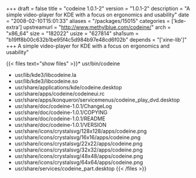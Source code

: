 +++
draft = false
title = "codeine 1.0.1-2"
version = "1.0.1-2"
description = "A simple video-player for KDE with a focus on ergonomics and usability"
date = "2008-02-10T15:01:33"
aliases = "/packages/15015"
categories = ['kde-extra']
upstreamurl = "http://www.methylblue.com/codeine/"
arch = "x86_64"
size = "182022"
usize = "627814"
sha1sum = "b19ff8b00c632b1be95f4c5d984b97e48cd6f02b"
depends = "['xine-lib']"
+++
A simple video-player for KDE with a focus on ergonomics and usability"

{{< files text="show files" >}}* usr/bin/codeine
* usr/lib/kde3/libcodeine.la
* usr/lib/kde3/libcodeine.so
* usr/share/applications/kde/codeine.desktop
* usr/share/apps/codeine/codeineui.rc
* usr/share/apps/konqueror/servicemenus/codeine_play_dvd.desktop
* usr/share/doc/codeine-1.0.1/ChangeLog
* usr/share/doc/codeine-1.0.1/COPYING
* usr/share/doc/codeine-1.0.1/README
* usr/share/doc/codeine-1.0.1/VERSION
* usr/share/icons/crystalsvg/128x128/apps/codeine.png
* usr/share/icons/crystalsvg/16x16/apps/codeine.png
* usr/share/icons/crystalsvg/22x22/apps/codeine.png
* usr/share/icons/crystalsvg/32x32/apps/codeine.png
* usr/share/icons/crystalsvg/48x48/apps/codeine.png
* usr/share/icons/crystalsvg/64x64/apps/codeine.png
* usr/share/services/codeine_part.desktop
{{< /files >}}